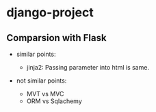 # django-project
## Comparsion with Flask

* similar points: 
  * jinja2: Passing parameter into html is same.

* not similar points:
  * MVT vs MVC
  * ORM vs Sqlachemy  
